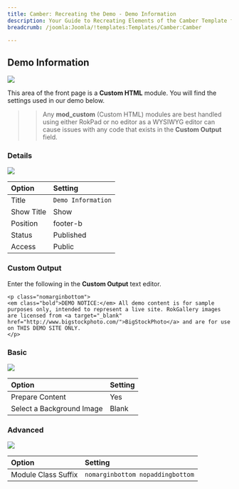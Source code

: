 ```yaml
---
title: Camber: Recreating the Demo - Demo Information
description: Your Guide to Recreating Elements of the Camber Template for Joomla
breadcrumb: /joomla:Joomla/!templates:Templates/Camber:Camber

---
```


Demo Information
-----

![][demo]

This area of the front page is a **Custom HTML** module. You will find the settings used in our demo below.

>> Any **mod_custom** (Custom HTML) modules are best handled using either RokPad or no editor as a WYSIWYG editor can cause issues with any code that exists in the **Custom Output** field.

### Details
![][demo2]

| Option     | Setting                    |  
| :--------- | :------------------------- |  
| Title      | `Demo Information`         |  
| Show Title | Show                       |  
| Position   | footer-b                   |  
| Status     | Published                  |  
| Access     | Public                     |  

### Custom Output
Enter the following in the **Custom Output** text editor.

~~~
<p class="nomarginbottom">
<em class="bold">DEMO NOTICE:</em> All demo content is for sample purposes only, intended to represent a live site. RokGallery images are licensed from <a target="_blank" href="http://www.bigstockphoto.com/">BigStockPhoto</a> and are for use on THIS DEMO SITE ONLY.
</p>
~~~

### Basic
![][demo3]

| Option                    | Setting |  
| :------------------------ | :------ |  
| Prepare Content           | Yes     |  
| Select a Background Image | Blank   |

### Advanced
![][demo4]

| Option              | Setting                          |  
| :------------------ | :------------------------------- |  
| Module Class Suffix | `nomarginbottom nopaddingbottom` |  

[demo]: assets/demo_6.jpeg
[demo2]: assets/info_1.jpeg
[demo3]: assets/info_2.jpeg
[demo4]: assets/info_3.jpeg